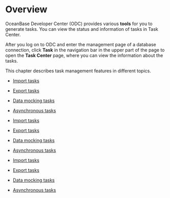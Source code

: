 Overview 
=============================

OceanBase Developer Center (ODC) provides various **tools** for you to generate tasks. You can view the status and information of tasks in Task Center. 

After you log on to ODC and enter the management page of a database connection, click **Task** in the navigation bar in the upper part of the page to open the **Task Center** page, where you can view the information about the tasks. 

This chapter describes task management features in different topics.

* [Import tasks](../7.client-odc-task-management/2.client-odc-import-tasks.md)

  

* [Export tasks](../7.client-odc-task-management/3.client-odc-export-tasks.md)

  

* [Data mocking tasks](../7.client-odc-task-management/4.client-odc-data-mocking-tasks.md)

  

* [Asynchronous tasks](../7.client-odc-task-management/5.client-odc-asynchronous-tasks.md)

  




<!-- -->

* [Import tasks](../7.client-odc-task-management/2.client-odc-import-tasks.md)

  

* [Export tasks](../7.client-odc-task-management/3.client-odc-export-tasks.md)

  

* [Data mocking tasks](../7.client-odc-task-management/4.client-odc-data-mocking-tasks.md)

  

* [Asynchronous tasks](../7.client-odc-task-management/5.client-odc-asynchronous-tasks.md)

  




<!-- -->

* [Import tasks](../7.client-odc-task-management/2.client-odc-import-tasks.md)

  

* [Export tasks](../7.client-odc-task-management/3.client-odc-export-tasks.md)

  

* [Data mocking tasks](../7.client-odc-task-management/4.client-odc-data-mocking-tasks.md)

  

* [Asynchronous tasks](../7.client-odc-task-management/5.client-odc-asynchronous-tasks.md)

  



